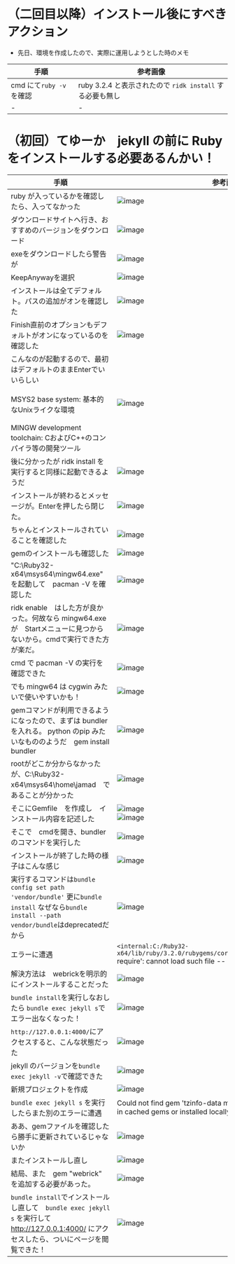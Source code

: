 <link rel="stylesheet" type="text/css" href="/assets/css/styles.css">

# （二回目以降）インストール後にすべきアクション
* 先日、環境を作成したので、実際に運用しようとした時のメモ

|手順|参考画像|
|-|-|
|cmd にて`ruby -v`を確認|ruby 3.2.4 と表示されたので `ridk install` する必要も無し|
|-|-|


# （初回）てゆーか　jekyll の前に Ruby をインストールする必要あるんかい！

|手順|参考画像|
|-|-|
|ruby が入っているかを確認したら、入ってなかった|![image](https://github.com/jamad/jamad.github.io/assets/949913/dc437b23-81ff-4f23-bc0b-b3155ae0b2ac)|
|ダウンロードサイトへ行き、おすすめのバージョンをダウンロード|![image](https://github.com/jamad/jamad.github.io/assets/949913/31bad4b1-6d26-4cae-a968-9fe2e2b1ba8f)|
|exeをダウンロードしたら警告が|![image](https://github.com/jamad/jamad.github.io/assets/949913/642d8693-305c-41f1-b477-d2cab9da4981)|
|KeepAnywayを選択|![image](https://github.com/jamad/jamad.github.io/assets/949913/fb40fda2-f80a-4a8a-9e11-d89b6dd3c47c)|
|インストールは全てデフォルト。パスの追加がオンを確認した|![image](https://github.com/jamad/jamad.github.io/assets/949913/27d42233-920e-4274-89c7-8e7fa8f1cda1)|
|Finish直前のオプションもデフォルトがオンになっているのを確認した|![image](https://github.com/jamad/jamad.github.io/assets/949913/b57bc822-3f27-4235-a5eb-d0232c30a0f4)|
|こんなのが起動するので、最初はデフォルトのままEnterでいいらしい <br><br>MSYS2 base system: 基本的なUnixライクな環境<br><br>MINGW development toolchain: CおよびC++のコンパイラ等の開発ツール|![image](https://github.com/jamad/jamad.github.io/assets/949913/50292012-c971-47fa-81b4-89902c9e8457)|
|後に分かったが ridk install を実行すると同様に起動できるようだ|![image](https://github.com/jamad/jamad.github.io/assets/949913/cf428a5d-ee0d-4a9f-b30a-c9450be80eb5)|
|インストールが終わるとメッセージが。Enterを押したら閉じた。|![image](https://github.com/jamad/jamad.github.io/assets/949913/2c337a3b-7201-4499-b2d6-594014d97068)|
|ちゃんとインストールされていることを確認した|![image](https://github.com/jamad/jamad.github.io/assets/949913/c2ff6be5-27ae-4bbd-a6b0-94b6eee43dd8)|
|gemのインストールも確認した|![image](https://github.com/jamad/jamad.github.io/assets/949913/67fa8bab-cf3d-4d68-8948-50c856303e4f)|
|"C:\Ruby32-x64\msys64\mingw64.exe"　を起動して　pacman -V を確認した|![image](https://github.com/jamad/jamad.github.io/assets/949913/ea52e651-b34d-481b-a50e-5b67213ad638)|
|ridk enable　はした方が良かった。何故なら mingw64.exe が　Startメニューに見つからないから。cmdで実行できた方が楽だ。|![image](https://github.com/jamad/jamad.github.io/assets/949913/69f2822a-3a4c-467f-93ed-27d59bdbdd88)|
|cmd で pacman -V の実行を確認できた|![image](https://github.com/jamad/jamad.github.io/assets/949913/fe55aef7-ca5f-4d3d-b712-474d56e435a2)|
|でも mingw64 は cygwin みたいで使いやすいかも！|![image](https://github.com/jamad/jamad.github.io/assets/949913/02b065a4-1f5f-409a-b3e9-dbaf8ae9b6b5)|
|gemコマンドが利用できるようになったので、まずは bundler を入れる。 python のpip みたいなもののようだ　gem install bundler|![image](https://github.com/jamad/jamad.github.io/assets/949913/5694505a-4a64-4bfa-a4e7-13128222f2cf)|
|rootがどこか分からなかったが、C:\Ruby32-x64\msys64\home\jamad　であることが分かった|![image](https://github.com/jamad/jamad.github.io/assets/949913/f9ee4fe0-ec4e-4a0a-b3a1-8e8057f3eb68)|
|そこにGemfile　を作成し　インストール内容を記述した|![image](https://github.com/jamad/jamad.github.io/assets/949913/915dfb15-1fd7-4e69-a6c2-b049734e5fa8) <br> ![image](https://github.com/jamad/jamad.github.io/assets/949913/b9987910-e7d7-4112-ab28-fd71da9349e4)|
|そこで　cmdを開き、bundler のコマンドを実行した|![image](https://github.com/jamad/jamad.github.io/assets/949913/0e7b00ed-bdf3-48c4-b255-c4c55bf2e40d)|
|インストールが終了した時の様子はこんな感じ　|![image](https://github.com/jamad/jamad.github.io/assets/949913/f8513b31-e3ec-48f8-a70d-bc8cfdcd9194)|
|実行するコマンドは`bundle config set path 'vendor/bundle'` 更に`bundle install` なぜなら`bundle install --path vendor/bundle`はdeprecatedだから|![image](https://github.com/jamad/jamad.github.io/assets/949913/d03b70c8-372e-4d39-ae6b-37ceb31061d8)|
|エラーに遭遇| `<internal:C:/Ruby32-x64/lib/ruby/3.2.0/rubygems/core_ext/kernel_require.rb>:38:in `require': cannot load such file -- webrick (LoadError)` |
|解決方法は　webrickを明示的にインストールすることだった |![image](https://github.com/jamad/jamad.github.io/assets/949913/a1569bbc-c50a-4ce2-9071-07974e5a1c52)|
|`bundle install`を実行しなおしたら `bundle exec jekyll s`でエラー出なくなった！|![image](https://github.com/jamad/jamad.github.io/assets/949913/fbb3aa29-d1a2-48e1-9dbe-cc0e7d4789d0)|
|`http://127.0.0.1:4000/`にアクセスすると、こんな状態だった|![image](https://github.com/jamad/jamad.github.io/assets/949913/ade23b5d-d21f-4a13-9774-eef744196c4c)|
|jekyll のバージョンを`bundle exec jekyll -v`で確認できた|![image](https://github.com/jamad/jamad.github.io/assets/949913/e6479c95-d687-4a6d-9a5e-3ea3a2e19ece)|
|新規プロジェクトを作成|![image](https://github.com/jamad/jamad.github.io/assets/949913/9c0847d1-c6cd-45d6-8c7f-18a9748c98af)|
|`bundle exec jekyll s` を実行したらまた別のエラーに遭遇|Could not find gem 'tzinfo-data mingw, x64_mingw, mswin, jruby' in cached gems or installed locally.|
|ああ、gemファイルを確認したら勝手に更新されているじゃないか|![image](https://github.com/jamad/jamad.github.io/assets/949913/fc48e5e1-129d-468f-a5b8-2d057cb5f187)|
|またインストールし直し|![image](https://github.com/jamad/jamad.github.io/assets/949913/f73b468b-46e2-4770-9eba-787f408af2da)|
|結局、また　gem "webrick"　を追加する必要があった。|![image](https://github.com/jamad/jamad.github.io/assets/949913/6ff5f39d-2704-450a-b6f7-e9cef025d851)|
|`bundle install`でインストールし直して　`bundle exec jekyll s` を実行して　http://127.0.0.1:4000/ にアクセスしたら、ついにページを閲覧できた！|![image](https://github.com/jamad/jamad.github.io/assets/949913/403fd1c7-ced8-4073-8373-2d80eb7681fe)|


